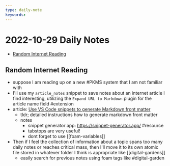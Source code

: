 ```yaml
---
type: daily-note
keywords: 
---
```

# 2022-10-29 Daily Notes

- [Random Internet Reading](#random-internet-reading)

## Random Internet Reading

- suppose I am reading up on a new #PKMS system that I am not familiar with
- I'll use my `article_notes` snippet to save notes about an internet article I find interesting, utilizing the `Expand URL to Markdown` plugin for the article name field #extension
- article: [Use VS Code snippets to generate Markdown front matter](https://dev.to/ceceliacreates/use-vs-code-snippets-to-generate-markdown-front-matter-fpc)
  - tldr; detailed instructions how to generate markdown front matter
  - notes
    - snippet generator app: <https://snippet-generator.app/> #resource
    - tabstops are very useful!
    - dont forget to use [[foam-variables]]
- Then if I feel the collection of information about a topic spans too many daily notes or reaches critical mass, then I'll move it to its own atomic file stored in whatever folder I think is appropriate like [[digital-gardens]]
  - easily search for previous notes using foam tags like #digital-garden
